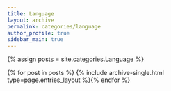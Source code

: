 ```yaml
---
title: Language
layout: archive
permalink: categories/language
author_profile: true
sidebar_main: true
---
```




{% assign posts = site.categories.Language %}

{% for post in posts %} {% include archive-single.html type=page.entries_layout %}{% endfor %}
